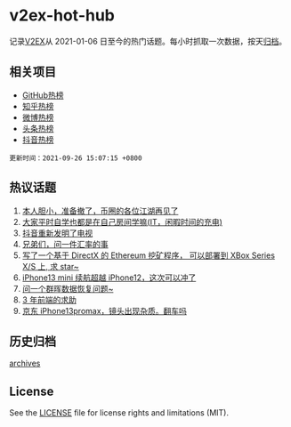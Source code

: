 # v2ex-hot-hub

 记录[V2EX](https://www.v2ex.com/)从 2021-01-06 日至今的热门话题。每小时抓取一次数据，按天[归档](archives)。
 
 ## 相关项目

- [GitHub热榜](https://github.com/lonnyzhang423/github-hot-hub)
- [知乎热榜](https://github.com/lonnyzhang423/zhihu-hot-hub)
- [微博热榜](https://github.com/lonnyzhang423/weibo-hot-hub)
- [头条热榜](https://github.com/lonnyzhang423/toutiao-hot-hub)
- [抖音热榜](https://github.com/lonnyzhang423/douyin-hot-hub)


 `更新时间：2021-09-26 15:07:15 +0800`

## 热议话题

1. [本人胆小，准备撤了，币圈的各位江湖再见了](https://www.v2ex.com/t/804237)
1. [大家平时自学也都是在自己房间学嘛(IT，闲暇时间的充电)](https://www.v2ex.com/t/804175)
1. [抖音重新发明了电视](https://www.v2ex.com/t/804156)
1. [兄弟们，问一件汇率的事](https://www.v2ex.com/t/804242)
1. [写了一个基于 DirectX 的 Ethereum 挖矿程序， 可以部署到 XBox Series X/S 上, 求 star~](https://www.v2ex.com/t/804173)
1. [iPhone13 mini 续航超越 iPhone12，这次可以冲了](https://www.v2ex.com/t/804252)
1. [问一个群晖数据恢复问题~](https://www.v2ex.com/t/804212)
1. [3 年前端的求助](https://www.v2ex.com/t/804264)
1. [京东 iPhone13promax，镜头出现杂质。翻车吗](https://www.v2ex.com/t/804244)

## 历史归档

[archives](archives)

## License

See the [LICENSE](LICENSE) file for license rights and limitations (MIT).
